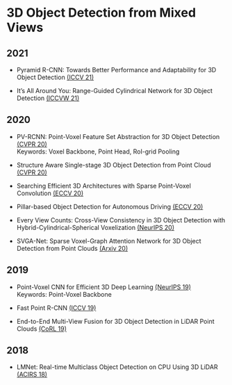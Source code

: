 # 3D Object Detection from Mixed Views

## 2021

- Pyramid R-CNN: Towards Better Performance and Adaptability for 3D Object Detection [(ICCV 21)](https://openaccess.thecvf.com/content/ICCV2021/papers/Mao_Pyramid_R-CNN_Towards_Better_Performance_and_Adaptability_for_3D_Object_ICCV_2021_paper.pdf)

- It’s All Around You: Range-Guided Cylindrical Network for 3D Object Detection [(ICCVW 21)](https://openaccess.thecvf.com/content/ICCV2021W/AVVision/papers/Rapoport-Lavie_Its_All_Around_You_Range-Guided_Cylindrical_Network_for_3D_Object_ICCVW_2021_paper.pdf)

## 2020

- PV-RCNN: Point-Voxel Feature Set Abstraction for 3D Object Detection [(CVPR 20)](https://openaccess.thecvf.com/content_CVPR_2020/papers/Shi_PV-RCNN_Point-Voxel_Feature_Set_Abstraction_for_3D_Object_Detection_CVPR_2020_paper.pdf)\
Keywords: Voxel Backbone, Point Head, RoI-grid Pooling

- Structure Aware Single-stage 3D Object Detection from Point Cloud [(CVPR 20)](https://openaccess.thecvf.com/content_CVPR_2020/papers/He_Structure_Aware_Single-Stage_3D_Object_Detection_From_Point_Cloud_CVPR_2020_paper.pdf)

- Searching Efficient 3D Architectures with Sparse Point-Voxel Convolution [(ECCV 20)](http://www.ecva.net/papers/eccv_2020/papers_ECCV/papers/123730681.pdf)

- Pillar-based Object Detection for Autonomous Driving [(ECCV 20)](https://www.ecva.net/papers/eccv_2020/papers_ECCV/papers/123670018.pdf)

- Every View Counts: Cross-View Consistency in 3D Object Detection with Hybrid-Cylindrical-Spherical Voxelization [(NeurIPS 20)](https://drive.google.com/file/d/1oXLz0SwJVn7HM85g2LUiJh6ydvvnxMqS/view)

- SVGA-Net: Sparse Voxel-Graph Attention Network for 3D Object Detection from Point Clouds [(Arxiv 20)](https://arxiv.org/pdf/2006.04043.pdf)

## 2019

- Point-Voxel CNN for Efficient 3D Deep Learning [(NeurIPS 19)](https://proceedings.neurips.cc/paper/2019/file/5737034557ef5b8c02c0e46513b98f90-Paper.pdf)\
Keywords: Point-Voxel Backbone

- Fast Point R-CNN [(ICCV 19)](https://openaccess.thecvf.com/content_ICCV_2019/papers/Chen_Fast_Point_R-CNN_ICCV_2019_paper.pdf)

- End-to-End Multi-View Fusion for 3D Object Detection in LiDAR Point Clouds [(CoRL 19)](http://proceedings.mlr.press/v100/zhou20a/zhou20a.pdf)

## 2018

- LMNet: Real-time Multiclass Object Detection on CPU Using 3D LiDAR [(ACIRS 18)](https://ieeexplore.ieee.org/stamp/stamp.jsp?arnumber=8467245)
